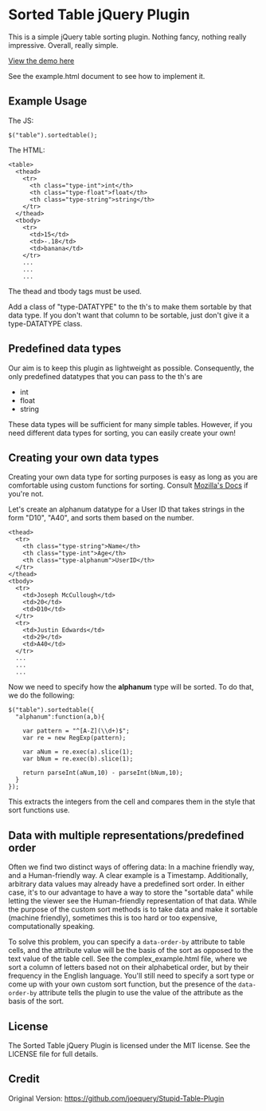 Sorted Table jQuery Plugin
===========================

This is a simple jQuery table sorting plugin. Nothing fancy, nothing really
impressive. Overall, really simple.

[View the demo here][0]

See the example.html document to see how to implement it. 

Example Usage
-------------

The JS:

    $("table").sortedtable();

The HTML:
  
    <table>
      <thead>
        <tr>
          <th class="type-int">int</th>
          <th class="type-float">float</th>
          <th class="type-string">string</th>
        </tr>
      </thead>
      <tbody>
        <tr>
          <td>15</td>
          <td>-.18</td>
          <td>banana</td>
        </tr>
        ...
        ...
        ...

The thead and tbody tags must be used.  

Add a class of "type-DATATYPE" to the th's to make them sortable by that data
type. If you don't want that column to be sortable, just don't give it a 
type-DATATYPE class.

Predefined data types
---------------------

Our aim is to keep this plugin as lightweight as possible. Consequently, the 
only predefined datatypes that you can pass to the th's are

* int
* float
* string

These data types will be sufficient for many simple tables. However, if you need
different data types for sorting, you can easily create your own!

Creating your own data types
----------------------------

Creating your own data type  for sorting purposes is easy as long as you are 
comfortable using custom functions for sorting. Consult [Mozilla's Docs][1] 
if you're not.

[0]: http://joequery.github.com/Stupid-Table-Plugin/
[1]: https://developer.mozilla.org/en/JavaScript/Reference/Global_Objects/Array/sort

Let's create an alphanum datatype for a User ID that takes strings in the 
form "D10", "A40", and sorts them based on the number.

    <thead>
      <tr>
        <th class="type-string">Name</th>
        <th class="type-int">Age</th>
        <th class="type-alphanum">UserID</th>
      </tr>
    </thead>
    <tbody>
      <tr>
        <td>Joseph McCullough</td>
        <td>20</td>
        <td>D10</td>
      </tr>
      <tr>
        <td>Justin Edwards</td>
        <td>29</td>
        <td>A40</td>
      </tr>
      ...
      ...
      ...

Now we need to specify how the **alphanum** type will be sorted. To do that, 
we do the following:

    $("table").sortedtable({
      "alphanum":function(a,b){

        var pattern = "^[A-Z](\\d+)$";
        var re = new RegExp(pattern);

        var aNum = re.exec(a).slice(1);
        var bNum = re.exec(b).slice(1);

        return parseInt(aNum,10) - parseInt(bNum,10);
      }
    });

This extracts the integers from the cell and compares them in the style
that sort functions use.

Data with multiple representations/predefined order
---------------------------------------------------

Often we find two distinct ways of offering data: In a machine friendly way,
and a Human-friendly way. A clear example is a Timestamp. Additionally, 
arbitrary data values may already have a predefined sort order. In either case, 
it's to our advantage to have a way to store the "sortable data" while letting 
the viewer see the Human-friendly representation of that data. While the
purpose of the custom sort methods is to take data and make it sortable 
(machine friendly), sometimes this is too hard or too expensive, computationally
speaking. 

To solve this problem, you can specify a ```data-order-by``` attribute to 
table cells, and the attribute value will be the basis of the sort as opposed
to the text value of the table cell. See the complex_example.html file, where
we sort a column of letters based not on their alphabetical order, but by their
frequency in the English language. You'll still need to specify a sort type
or come up with your own custom sort function, but the presence of the
```data-order-by``` attribute tells the plugin to use the value of the 
attribute as the basis of the sort.

License
-------

The Sorted Table jQuery Plugin is licensed under the MIT license. See the LICENSE 
file for full details.

Credit
------
Original Version: https://github.com/joequery/Stupid-Table-Plugin